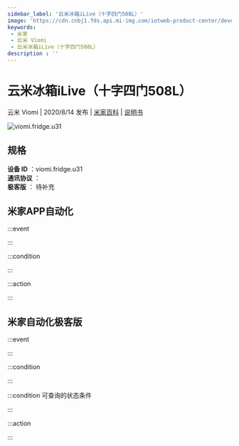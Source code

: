 ```yaml
---
sidebar_label: '云米冰箱iLive（十字四门508L）'
image: 'https://cdn.cnbj1.fds.api.mi-img.com/iotweb-product-center/developer_15918453152792dN5iMeD.png?GalaxyAccessKeyId=AKVGLQWBOVIRQ3XLEW&Expires=9223372036854775807&Signature=GqMTCYeAYBbiwTZ5v+amRi1MGfc='
keywords: 
 - 米家
 - 云米 Viomi
 - 云米冰箱iLive（十字四门508L）
description : ''
---
```

# 云米冰箱iLive（十字四门508L）

云米 Viomi | 2020/8/14 发布 | [米家百科](https://home.mi.com/webapp/content/baike/product/index.html?model=viomi.fridge.u31) | [说明书](https://home.mi.com/views/introduction.html?model=viomi.fridge.u31&region=cn)

![viomi.fridge.u31](https://cdn.cnbj1.fds.api.mi-img.com/iotweb-product-center/developer_15918453152792dN5iMeD.png?GalaxyAccessKeyId=AKVGLQWBOVIRQ3XLEW&Expires=9223372036854775807&Signature=GqMTCYeAYBbiwTZ5v+amRi1MGfc=)

## 规格  
> 
**设备 ID** ：viomi.fridge.u31  
**通讯协议** ：  
**极客版**  ： 待补充 


## 米家APP自动化  

:::event  

:::

:::condition  

:::

:::action   

:::

## 米家自动化极客版  

:::event  

:::

:::condition  

:::

:::condition 可查询的状态条件  

:::

:::action  

:::

        
